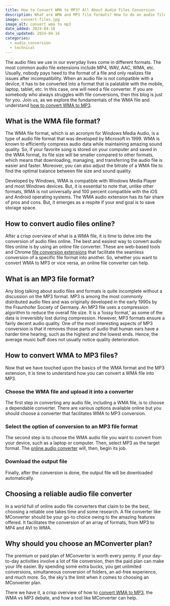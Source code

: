 ```yaml
---
title: How to Convert WMA to MP3? All About Audio Files Conversion
description: What are WMA and MP3 file formats? How to do an audio file conversion? Read more in this article!
image: convert-files.jpg
image_alt: convert wma to mp3
date_added: 2024-04-16
date_updated: 2024-04-16
categories:
  - audio_conversion
  - technical
---
```


The audio files we use in our everyday lives come in different formats. The most common audio file extensions include MP4, WAV, AAC, WMA, etc. Usually, nobody pays heed to the format of a file and only realizes file issues after incompatibility. When an audio file is not compatible with a device, it has to be converted into a format that is palatable with the mobile, laptop, tablet, etc. In this case, one will need a file converter. If you are somebody who always struggles with file conversions, then this blog is just for you. Join us, as we explore the fundamentals of the WMA file and understand [how to convert WMA to MP3](https://mconverter.eu/convert/wma/).

## What is the WMA file format?

The WMA file format, which is an acronym for Windows Media Audio, is a type of audio file format that was developed by Microsoft in 1999. WMA is known to efficiently compress audio data while maintaining amazing sound quality. So, if your favorite song is stored on your computer and saved in the WMA format, its file size will be smaller compared to other formats, which means that downloading, managing, and transferring the audio file is easier and faster. Moreover, you can also adjust the bitrate of a WMA file to find the optimal balance between file size and sound quality.

Developed by Windows, WMA is compatible with Windows Media Player and most Windows devices. But, it is essential to note that, unlike other formats, WMA is not universally and 100 percent compatible with the iOS and Android operating systems. The WMA audio extension has its fair share of pros and cons. But, it emerges as a respite if your end goal is to save storage space. 

## How to convert audio files online?

After a crisp overview of what is a WMA file, it is time to delve into the conversion of audio files online. The best and easiest way to convert audio files online is by using an online file converter. These are web-based tools and Chrome [file conversion extensions](https://chromewebstore.google.com/detail/mconverter-file-converter/hpjdhhlocahjkhhmcdfbggiegokpljgf) that facilitate the seamless conversion of a specific file format into another. So, whether you want to convert WMA to MP3 or vice versa, an online file converter can help.

## What is an MP3 file format?

Any blog talking about audio files and formats is quite incomplete without a discussion on the MP3 format. MP3 is among the most commonly distributed audio files and was originally developed in the early 1990s by the Fraunhofer Society of Germany. An MP3 file uses a compression algorithm to reduce the overall file size. It is a ‘lossy format,’ as some of the data is irreversibly lost during compression. However, MP3 formats ensure a fairly decent audio quality. One of the most interesting aspects of MP3 conversion is that it removes those parts of audio that human ears have a harder time hearing, such as the highest and the lowest ends. Hence, the average music buff does not usually notice quality deterioration.

## How to convert WMA to MP3 files?

Now that we have touched upon the basics of the WMA format and the MP3 extension, it is time to understand how you can convert a WMA file into MP3.

### Choose the WMA file and upload it into a converter

The first step in converting any audio file, including a WMA file, is to choose a dependable converter. There are various options available online but you should choose a converter that facilitates WMA to MP3 conversion.

### Select the option of conversion to an MP3 file format

The second step is to choose the WMA audio file you want to convert from your device, such as a laptop or computer. Then, select MP3 as the target format. The [online audio converter](https://mconverter.eu/converter/audio/) will, then, begin its job.
### Download the output file

Finally, after the conversion is done, the output file will be downloaded automatically.

## Choosing a reliable audio file converter

In a world full of online audio file converters that claim to be the best, choosing a reliable one takes time and some research. A file converter like MConverter should be your go-to choice owing to the amazing features offered. It facilitates the conversion of an array of formats, from MP3 to MP4 and AVI to WMA.

## Why should you choose an MConverter plan?

The premium or paid plan of MConverter is worth every penny. If your day-to-day activities involve a lot of file conversion, then the paid plan can make your life easier. By spending some extra bucks, you get unlimited conversions, simultaneous conversion of folders, an ad-free experience, and much more. So, the sky's the limit when it comes to choosing an MConverter plan.

There we have it, a crisp overview of how to [convert WMA to MP3](https://mconverter.eu/convert/wma/mp3/), the WMA vs MP3 debate, and how a tool like MConverter can help.

